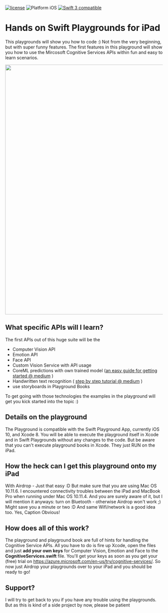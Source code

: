 [![license](https://img.shields.io/github/license/mashape/apistatus.svg?maxAge=2592000)]() <img src="https://img.shields.io/badge/platform-iOS-blue.svg?style=flat" alt="Platform iOS" /> <a href="https://developer.apple.com/swift"><img src="https://img.shields.io/badge/swift3-compatible-4BC51D.svg?style=flat" alt="Swift 3 compatible" /></a>

# Hands on Swift Playgrounds for iPad

This playgrounds will show you how to code :) Not from the very beginning, but with super funny features. The first features in this playground will show you how to use the Mircosoft Cognitive Services APIs within fun and easy to learn scenarios.

<p align="center">
<img src="https://drive.google.com/uc?id=1MydCzpsf95CoG_2Y0igK5_58uVYeigPm" width="800">
</p>

## What specific APIs will I learn?
The first APIs out of this huge suite will be the
- Computer Vision API
- Emotion API
- Face API
- Custom Vision Service with API usage
- CoreML predictions with own trained model ([an easy guide for getting started @ medium](https://medium.com/@codeprincess/your-cat-is-not-grumpy-3e5353b62a67) )
- Handwritten text recognition ( [step by step tutorial @ medium](https://medium.com/@codeprincess/the-doodling-workshop-2-9c763c21c92b) )
- use storyboards in Playground Books

To get going with those technologies the examples in the playground will get you kick started into the topic :)

## Details on the playground
The Playground is compatible with the Swift Playground App, currently iOS 10, and Xcode 8. You will be able to execute the playground itself in Xcode and in Swift Playgrounds without any changes to the code. But be aware that you can't execute playground books in Xcode. They just RUN on the iPad.

## How the heck can I get this playground onto my iPad
With Airdrop - Just that easy :D But make sure that you are using Mac OS 10.11.6. I encountered connectivity troubles between the iPad and MacBook Pro when running under Mac OS 10.11.4. And you are surely aware of it, but I will mention it anyways: turn on Bluetooth - otherwise Airdrop won't work ;) Might save you a minute or two :D And same Wifi/network is a good idea too. Yes, Caption Obvious!

## How does all of this work?
The playground and playground book are full of hints for handling the Cognitive Service APIs. All you have to do is fire up Xcode, open the files and just **add your own keys** for Computer Vision, Emotion and Face to the **CognitiveServices.swift** file. You'll get your keys as soon as you get your (free) trial on https://azure.microsoft.com/en-us/try/cognitive-services/. So now just Airdrop your playgrounds over to your iPad and you should be ready to go!

## Support?
I will try to get back to you if you have any trouble using the playgrounds. But as this is kind of a side project by now, please be patient
